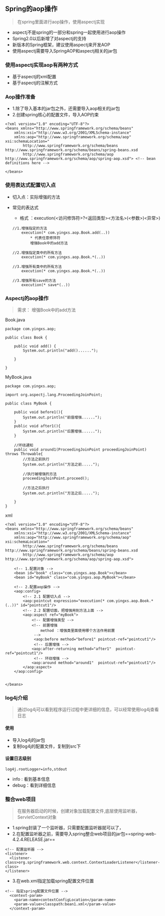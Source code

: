 ## Spring的aop操作
> 在spring里面进行aop操作，使用aspectj实现

* aspectj不是spring的一部分和spring一起使用进行aop操作
* Spring2.0以后新增了对aspectj的支持
* 新版本的Spring框架，建议使用aspectj来开发AOP
* 使用aspectj需要导入SpringAOP和aspectj相关的jar包

### 使用aspectj实现aop有两种方式
* 基于aspectj的xml配置
* 基于aspectj的注解方式

### Aop操作准备
* 1.除了导入基本的jar包之外，还需要导入aop相关的jar包
* 2.创建spring核心的配置文件，导入AOP约束
```
<?xml version="1.0" encoding="UTF-8"?>
<beans xmlns="http://www.springframework.org/schema/beans"
    xmlns:xsi="http://www.w3.org/2001/XMLSchema-instance"
    xmlns:aop="http://www.springframework.org/schema/aop" xsi:schemaLocation="
        http://www.springframework.org/schema/beans http://www.springframework.org/schema/beans/spring-beans.xsd
        http://www.springframework.org/schema/aop http://www.springframework.org/schema/aop/spring-aop.xsd"> <!-- bean definitions here -->

</beans>
```

### 使用表达式配置切入点
* 切入点：实际增强的方法
* 常见的表达式
    * 格式 ：execution(<访问修饰符>?<返回类型><方法名>(<参数>)<异常>)
    ```
    //1.增强指定的方法
        execution(* com.yingxs.aop.Book.add(..))
            * 代表任意修饰符 
            增强Book中的add方法
    ```
    
    ```
    //2.增强指定类中的所有方法
        execution(* com.yingxs.aop.Book.*(..))
    ```
    
    ```
    //3.增强所有类中的所有方法
        execution(* com.yingxs.aop.Book.*(..))
    ```
    
    
    ```
    //3.增强所有save的方法
        execution(* save*(..))
    ```

### Aspectj的aop操作
> 需求： 增强Book中的add方法

Book.java
```
package com.yingxs.aop;

public class Book {

	public void add() {
		System.out.println("add()......");
		
	}

}

```

MyBook.java
```
package com.yingxs.aop;

import org.aspectj.lang.ProceedingJoinPoint;

public class MyBook {
	
	public void before1(){
		System.out.println("前值增强......");
	}
	public void after1(){
		System.out.println("后置增强......");
	}
	
	//环绕通知
	public void around1(ProceedingJoinPoint proceedingJoinPoint) throws Throwable{
		//方法之前执行
		System.out.println("方法之前.....");
		
		//执行被增强的方法
		proceedingJoinPoint.proceed();
		
		//方法之后执行
		System.out.println("方法之后.....");
		
	}
}

```

xml
```
<?xml version="1.0" encoding="UTF-8"?>
<beans xmlns="http://www.springframework.org/schema/beans"
    xmlns:xsi="http://www.w3.org/2001/XMLSchema-instance"
    xmlns:aop="http://www.springframework.org/schema/aop" xsi:schemaLocation="
        http://www.springframework.org/schema/beans http://www.springframework.org/schema/beans/spring-beans.xsd
        http://www.springframework.org/schema/aop http://www.springframework.org/schema/aop/spring-aop.xsd">

	<!-- 1.配置对象 -->
	<bean id="book" class="com.yingxs.aop.Book"></bean>
	<bean id="myBook" class="com.yingxs.aop.MyBook"></bean>
	
	<!-- 2.配置aop操作 -->
	<aop:config>
		<!-- 2.1 配置切入点 -->
		<aop:pointcut expression="execution(* com.yingxs.aop.Book.*(..))" id="pointcut1"/>
		<!-- 2.2 配置切面，把增强用到方法上面 -->
		<aop:aspect ref="myBook">
			<!-- 配置增强类型 -->
			<!-- 前置增强
				method ：增强类里面使用哪个方法作用前置
			 -->
			 <aop:before method="before1" pointcut-ref="pointcut1"/>
			 <!-- 后置增强 -->
			<aop:after-returning method="after1"  pointcut-ref="pointcut1"/>
			 <!-- 环绕增强 -->
			<aop:around method="around1"  pointcut-ref="pointcut1"/>
		</aop:aspect>
	</aop:config>
	

</beans>
```


### log4j介绍
> 通过log4j可以看到程序运行过程中更详细的信息，可以经常使用log4j查看日志

#### 使用
* 导入log4j的jar包
* 复制log4j的配置文件，复制到src下

#### 设置日志级别
```
log4j.rootLogger=info,stdout
```
* info : 看到基本信息
* debug：看到详细信息


### 整合web项目
> 在服务器启动的时候，创建对象加载配置文件,底层使用监听器，ServletContext对象

* 1.spring封装了一个监听器，只需要配置监听器就可以了，
* 2.在配置监听器之前，需要导入spring整合web项目的jar包==spring-web-4.2.4.RELEASE.jar==
```
<!-- 配置监听器 -->
<listener>
  <listener-class>org.springframework.web.context.ContextLoaderListener</listener-class>
</listener>
```
* 3.在web.xml指定加载spring配置文件位置

```
<!-- 指定spring配置文件位置 -->
  <context-param>
  	<param-name>contextConfigLocation</param-name>
  	<param-value>classpath:bean1.xml</param-value>
  </context-param>
```

